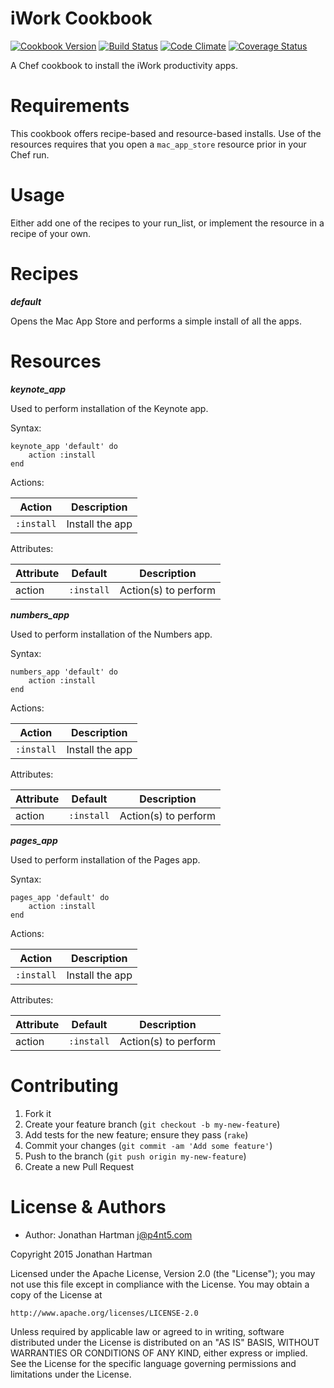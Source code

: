 iWork Cookbook
==============
[![Cookbook Version](https://img.shields.io/cookbook/v/iwork.svg)][cookbook]
[![Build Status](https://img.shields.io/travis/RoboticCheese/iwork-chef.svg)][travis]
[![Code Climate](https://img.shields.io/codeclimate/github/RoboticCheese/iwork-chef.svg)][codeclimate]
[![Coverage Status](https://img.shields.io/coveralls/RoboticCheese/iwork-chef.svg)][coveralls]

[cookbook]: https://supermarket.chef.io/cookbooks/iwork
[travis]: https://travis-ci.org/RoboticCheese/iwork-chef
[codeclimate]: https://codeclimate.com/github/RoboticCheese/iwork-chef
[coveralls]: https://coveralls.io/r/RoboticCheese/iwork-chef

A Chef cookbook to install the iWork productivity apps.

Requirements
============

This cookbook offers recipe-based and resource-based installs. Use of the
resources requires that you open a `mac_app_store` resource prior in your Chef
run.

Usage
=====

Either add one of the recipes to your run_list, or implement the resource in a
recipe of your own.

Recipes
=======

***default***

Opens the Mac App Store and performs a simple install of all the apps.

Resources
=========

***keynote_app***

Used to perform installation of the Keynote app.

Syntax:

    keynote_app 'default' do
        action :install
    end

Actions:

| Action     | Description     |
|------------|-----------------|
| `:install` | Install the app |

Attributes:

| Attribute  | Default        | Description          |
|------------|----------------|----------------------|
| action     | `:install`     | Action(s) to perform |

***numbers_app***

Used to perform installation of the Numbers app.

Syntax:

    numbers_app 'default' do
        action :install
    end

Actions:

| Action     | Description     |
|------------|-----------------|
| `:install` | Install the app |

Attributes:

| Attribute  | Default        | Description          |
|------------|----------------|----------------------|
| action     | `:install`     | Action(s) to perform |

***pages_app***

Used to perform installation of the Pages app.

Syntax:

    pages_app 'default' do
        action :install
    end

Actions:

| Action     | Description     |
|------------|-----------------|
| `:install` | Install the app |

Attributes:

| Attribute  | Default        | Description          |
|------------|----------------|----------------------|
| action     | `:install`     | Action(s) to perform |

Contributing
============

1. Fork it
2. Create your feature branch (`git checkout -b my-new-feature`)
3. Add tests for the new feature; ensure they pass (`rake`)
4. Commit your changes (`git commit -am 'Add some feature'`)
5. Push to the branch (`git push origin my-new-feature`)
6. Create a new Pull Request

License & Authors
=================
- Author: Jonathan Hartman <j@p4nt5.com>

Copyright 2015 Jonathan Hartman

Licensed under the Apache License, Version 2.0 (the "License");
you may not use this file except in compliance with the License.
You may obtain a copy of the License at

    http://www.apache.org/licenses/LICENSE-2.0

Unless required by applicable law or agreed to in writing, software
distributed under the License is distributed on an "AS IS" BASIS,
WITHOUT WARRANTIES OR CONDITIONS OF ANY KIND, either express or implied.
See the License for the specific language governing permissions and
limitations under the License.
